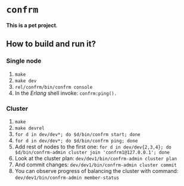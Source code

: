 # `confrm`

**This is a pet project**.

## How to build and run it?

### Single node

1. `make`
2. `make dev`
3. `rel/confrm/bin/confrm console`
4. In the *Erlang* shell invoke: `confrm:ping().`

### Cluster

1. `make`
2. `make devrel`
3. `for d in dev/dev*; do $d/bin/confrm start; done`
4. `for d in dev/dev*; do $d/bin/confrm ping; done`
5. Add rest of nodes to the first one: `for d in dev/dev{2,3,4}; do $d/bin/confrm-admin cluster join 'confrm1@127.0.0.1'; done`
6. Look at the cluster plan: `dev/dev1/bin/confrm-admin cluster plan`
7. And commit changes: `dev/dev1/bin/confrm-admin cluster commit`
8. You can observe progress of balancing the cluster with command: `dev/dev1/bin/confrm-admin member-status`
